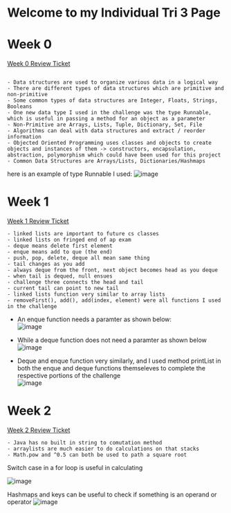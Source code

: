 # Welcome to my Individual Tri 3 Page

# Week 0

[Week 0 Review Ticket](https://github.com/ChristopherDuroiu/DataStructures2Tri3/issues/1)
```

- Data structures are used to organize various data in a logical way
- There are different types of data structures which are primitive and non-primitive
- Some common types of data structures are Integer, Floats, Strings, Booleans
- One new data type I used in the challenge was the type Runnable, which is useful in passing a method for an object as a parameter
- Non-Primitive are Arrays, Lists, Tuple, Dictionary, Set, File
- Algorithms can deal with data structures and extract / reorder information
- Objected Oriented Programming uses classes and objects to create objects and instances of them -> constructors, encapsulation, abstraction, polymorphism which could have been used for this project
- Common Data Structures are Arrays/Lists, Dictionaries/Hashmaps
```


here is an example of type Runnable I used:
![image](https://user-images.githubusercontent.com/89252299/158219765-39ce4c69-b72c-4dcf-ba94-989e21001d4c.png)

# Week 1

[Week 1 Review Ticket](https://github.com/ChristopherDuroiu/DataStructures2Tri3/issues/2)

```
- linked lists are important to future cs classes
- linked lists on fringed end of ap exam
- deque means delete first element
- enque means add to que (the end)
- push, pop, delete, deque all mean same thing
- tail changes as you add
- always deque from the front, next object becomes head as you deque
- when tail is dequed, null ensues
- challenge three connects the head and tail
- current tail can point to new tail
- linked lists function very similar to array lists
- removeFirst(), add(), add(index, element) were all functions I used in the challenge

```
- An enque function needs a paramter as shown below: <br />
![image](https://user-images.githubusercontent.com/89252299/159212939-91badb56-55ec-4e84-b513-b9451a33704b.png)

- While a deque function does not need a paramter as shown below <br />
![image](https://user-images.githubusercontent.com/89252299/159213006-dcf7311a-7d41-4b4d-88d6-2345facef4bd.png)
- Deque and enque function very similarly, and I used method printList in both the enque and deque functions themseleves to complete the respective portions of the challenge <br />
![image](https://user-images.githubusercontent.com/89252299/159213131-d46f7242-f3f9-4a20-b2aa-13240b9181f4.png)

# Week 2

[Week 2 Review Ticket](https://github.com/ChristopherDuroiu/DataStructures2Tri3/issues/3)

```
- Java has no built in string to comutation method
- arraylists are much easier to do calculations on that stacks
- Math.pow and ^0.5 can both be used to path a square root

```

Switch case in a for loop is useful in calculating

![image](https://user-images.githubusercontent.com/89252299/160670964-38cf0af2-769d-42bc-befd-ade38e4012d2.png)

Hashmaps and keys can be useful to check if something is an operand or operator
![image](https://user-images.githubusercontent.com/89252299/160671112-e08a7ab6-675e-4758-8f30-2788d882a8dc.png)

